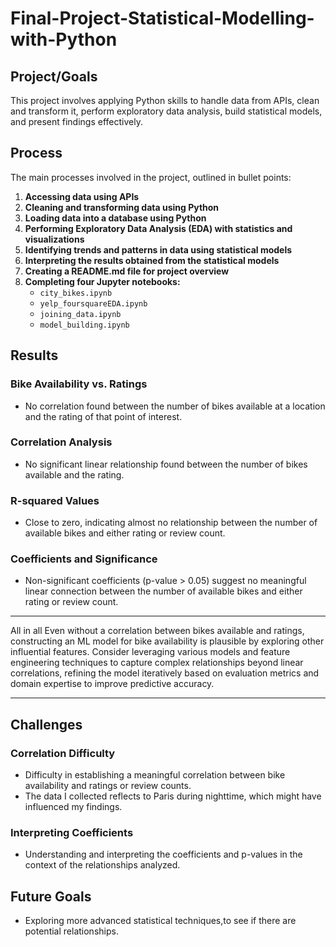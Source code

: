 # Final-Project-Statistical-Modelling-with-Python

## Project/Goals
This project involves applying Python skills to handle data from APIs, clean and transform it, perform exploratory data analysis, build statistical models, and present findings effectively.

## Process

The main processes involved in the project, outlined in bullet points:

1. **Accessing data using APIs**
2. **Cleaning and transforming data using Python**
3. **Loading data into a database using Python**
4. **Performing Exploratory Data Analysis (EDA) with statistics and visualizations**
5. **Identifying trends and patterns in data using statistical models**
6. **Interpreting the results obtained from the statistical models**
7. **Creating a README.md file for project overview**
8. **Completing four Jupyter notebooks:** 
   - `city_bikes.ipynb`
   - `yelp_foursquareEDA.ipynb`
   - `joining_data.ipynb`
   - `model_building.ipynb`



## Results
### Bike Availability vs. Ratings
- No correlation found between the number of bikes available at a location and the rating of that point of interest.

### Correlation Analysis
- No significant linear relationship found between the number of bikes available and the rating.

### R-squared Values
- Close to zero, indicating almost no relationship between the number of available bikes and either rating or review count.

### Coefficients and Significance
- Non-significant coefficients (p-value > 0.05) suggest no meaningful linear connection between the number of available bikes and either rating or review count.

____________________________________________________________________________________________________________________________________________________________________________________________________
All in all Even without a correlation between bikes available and ratings, constructing an ML model for bike availability is plausible by exploring other influential features. Consider leveraging various models and feature engineering techniques to capture complex relationships beyond linear correlations, refining the model iteratively based on evaluation metrics and domain expertise to improve predictive accuracy.
_____________________________________________________________________________________________________________________________________________________________________________________________________


## Challenges 
### Correlation Difficulty
- Difficulty in establishing a meaningful correlation between bike availability and ratings or review counts.
- The data I collected reflects to Paris during nighttime, which might have influenced my findings. 
### Interpreting Coefficients
- Understanding and interpreting the coefficients and p-values in the context of the relationships analyzed.

## Future Goals
- Exploring more advanced statistical techniques,to see if there are potential relationships. 



